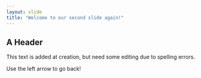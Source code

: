 ```yaml
---
layout: slide
title: "Welcome to our second slide again!"
---
```

## A Header

This text is added at creation, but need some editing due to spelling errors.

Use the left arrow to go back!